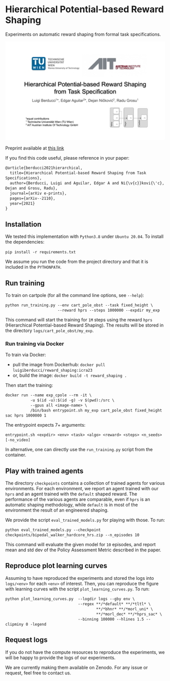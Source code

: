 # Hierarchical Potential-based Reward Shaping

Experiments on automatic reward shaping from formal task specifications.

[![Watch the video](docs/HPRS.png)](https://youtu.be/PWJxZEhlUj4)

Preprint available at [this link](https://arxiv.org/abs/2110.02792)

If you find this code useful, please reference in your paper:

```
@article{berducci2021hierarchical,
  title={Hierarchical Potential-based Reward Shaping from Task Specifications},
  author={Berducci, Luigi and Aguilar, Edgar A and Ni{\v{c}}kovi{\'c}, Dejan and Grosu, Radu},
  journal={arXiv e-prints},
  pages={arXiv--2110},
  year={2021}
}
```

## Installation 

We tested this implementation with `Python3.8` under `Ubuntu 20.04`.
To install the dependencies:

```pip install -r requirements.txt```

We assume you run the code from the project directory and that it is included in the `PYTHONPATH`.

## Run training 

To train on cartpole (for all the command line options, see `--help`):

```
python run_training.py --env cart_pole_obst --task fixed_height \ 
                       --reward hprs --steps 1000000 --expdir my_exp
```

This command will start the training for `1M` steps 
using the reward `hprs` (Hierarchical Potential-based Reward Shaping).
The results will be stored in the directory `logs/cart_pole_obst/my_exp`.


### Run training via Docker

To train via Docker:
- pull the image from Dockerhub: `docker pull luigiberducci/reward_shaping:icra23`
- or, build the image: `docker build -t reward_shaping .`

Then start the training:

```
docker run --name exp_cpole --rm -it \
	       -u $(id -u):$(id -g) -v $(pwd):/src \
	       --gpus all <image-name> \
	       /bin/bash entrypoint.sh my_exp cart_pole_obst fixed_height sac hprs 1000000 1
```

The entrypoint expects 7+ arguments:
```
entrypoint.sh <expdir> <env> <task> <algo> <reward> <steps> <n_seeds> [-no_video]
```

In alternative, one can directly use the `run_training.py` script from the container.


## Play with trained agents

The directory `checkpoints` contains a collection of trained agents for various environments.
For each environment, we report an agent trained with our `hprs` and an agent trained with the `default` shaped reward.
The performance of the various agents are comparable,
even if `hprs` is an automatic shaping methodology, 
while `default` is in most of the environment the result of an engineered shaping.

We provide the script `eval_trained_models.py` for playing with those.
To run:
```
python eval_trained_models.py --checkpoint checkpoints/bipedal_walker_hardcore_hrs.zip --n_episodes 10
```

This command will evaluate the given model for `10` episodes, 
and report mean and std dev of the Policy Assessment Metric described in the paper.

## Reproduce plot learning curves

Assuming to have reproduced the experiments and stored the logs into `logs/<env>` for each `<env>` of interest.
Then, you can reproduce the figure with learning curves with the script `plot_learning_curves.py`.
To run:

```
python plot_learning_curves.py  --logdir logs --gby env \ 
                                --regex **/*default* **/*tltl* \
                                        **/*bhnr* **/*morl_uni* \
                                        **/*morl_dec* **/*hprs_sac* \ 
                                --binning 100000 --hlines 1.5 --clipminy 0 -legend
```

## Request logs

If you do not have the compute resources to reproduce the experiments,
we will be happy to provide the logs of our experiments.

We are currently making them available on Zenodo.
For any issue or request, feel free to contact us.
